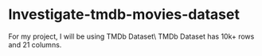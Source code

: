 # Investigate-tmdb-movies-dataset
For my project, I will be using TMDb Dataset\ TMDb Dataset has 10k+ rows and 21 columns.
